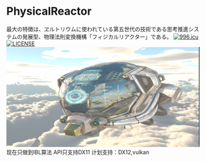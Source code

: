 # PhysicalReactor
最大の特徴は、ヱルトリウムに使われている第五世代の技術である思考推進システムの発展型、物理法則変換機構「フィジカルリアクター」である。
[![996.icu](https://img.shields.io/badge/link-996.icu-red.svg)](https://996.icu)
[![LICENSE](https://img.shields.io/badge/license-Anti%20996-blue.svg)](https://github.com/996icu/996.ICU/blob/master/LICENSE)
![image](https://github.com/jacksparowtxz/PhysicalReactor/blob/master/PhysicalReactor/RE/capture.PNG?raw=true)
现在只做到IBL算法
API只支持DX11
计划支持：DX12,vulkan
